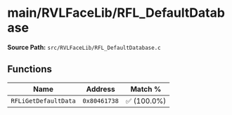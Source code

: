 # main/RVLFaceLib/RFL_DefaultDatabase

**Source Path:** `src/RVLFaceLib/RFL_DefaultDatabase.c`

## Functions

| Name | Address | Match % |
|------|---------|---------|
| `RFLiGetDefaultData` | `0x80461738` | :white_check_mark: (100.0%) |